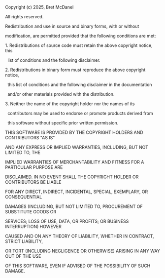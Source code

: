 Copyright (c) 2025, Bret McDanel

All rights reserved.



Redistribution and use in source and binary forms, with or without

modification, are permitted provided that the following conditions are met:



1\. Redistributions of source code must retain the above copyright notice, this

&nbsp;  list of conditions and the following disclaimer.



2\. Redistributions in binary form must reproduce the above copyright notice,

&nbsp;  this list of conditions and the following disclaimer in the documentation

&nbsp;  and/or other materials provided with the distribution.



3\. Neither the name of the copyright holder nor the names of its

&nbsp;  contributors may be used to endorse or promote products derived from

&nbsp;  this software without specific prior written permission.



THIS SOFTWARE IS PROVIDED BY THE COPYRIGHT HOLDERS AND CONTRIBUTORS "AS IS"

AND ANY EXPRESS OR IMPLIED WARRANTIES, INCLUDING, BUT NOT LIMITED TO, THE

IMPLIED WARRANTIES OF MERCHANTABILITY AND FITNESS FOR A PARTICULAR PURPOSE ARE

DISCLAIMED. IN NO EVENT SHALL THE COPYRIGHT HOLDER OR CONTRIBUTORS BE LIABLE

FOR ANY DIRECT, INDIRECT, INCIDENTAL, SPECIAL, EXEMPLARY, OR CONSEQUENTIAL

DAMAGES (INCLUDING, BUT NOT LIMITED TO, PROCUREMENT OF SUBSTITUTE GOODS OR

SERVICES; LOSS OF USE, DATA, OR PROFITS; OR BUSINESS INTERRUPTION) HOWEVER

CAUSED AND ON ANY THEORY OF LIABILITY, WHETHER IN CONTRACT, STRICT LIABILITY,

OR TORT (INCLUDING NEGLIGENCE OR OTHERWISE) ARISING IN ANY WAY OUT OF THE USE

OF THIS SOFTWARE, EVEN IF ADVISED OF THE POSSIBILITY OF SUCH DAMAGE.



